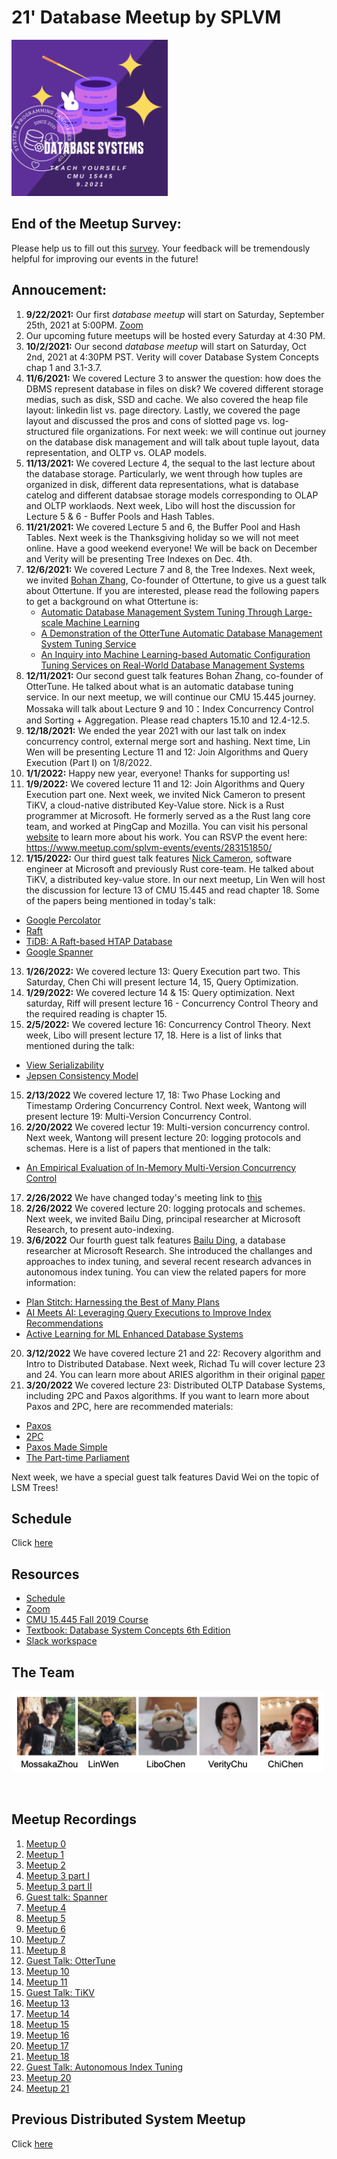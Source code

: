 # 21' Database Meetup by SPLVM

<img src="assets/15445logo.png" alt="database meetup logo" width="250"/>

## End of the Meetup Survey:

Please help us to fill out this [survey](https://forms.gle/xGPebFvuxSj1mwU26). Your feedback will be tremendously helpful for improving our events in the future!

## Annoucement:

1. **9/22/2021:** Our first *database meetup* will start on Saturday, September 25th, 2021 at 5:00PM.
   [Zoom](https://zoom.us/j/98807003493?pwd=YUhvZ3pUQy85MkhtZzVSaFZBL1k4dz09)
2. Our upcoming future meetups will be hosted every Saturday at 4:30 PM.
3. **10/2/2021:** Our second *database meetup* will start on Saturday, Oct 2nd, 2021 at 4:30PM PST. Verity will cover Database System Concepts chap 1 and 3.1-3.7. 
4. **11/6/2021:** We covered Lecture 3 to answer the question: how does the DBMS represent database in files on disk? We covered different storage medias, such as disk, SSD and cache. We also covered the heap file layout: linkedin list vs. page directory. Lastly, we covered the page layout and discussed the pros and cons of slotted page vs. log-structured file organizations. For next week: we will continue out journey on the database disk management and will talk about tuple layout, data representation, and OLTP vs. OLAP models. 
5. **11/13/2021:** We covered Lecture 4, the sequal to the last lecture about the database storage. Particularly, we went through how tuples are organized in disk, different data representations, what is database catelog and different databsae storage models corresponding to OLAP and OLTP worklaods. Next week, Libo will host the discussion for Lecture 5 & 6 - Buffer Pools and Hash Tables.
6. **11/21/2021:** We covered Lecture 5 and 6, the Buffer Pool and Hash Tables. Next week is the Thanksgiving holiday so we will not meet online. Have a good weekend everyone! We will be back on December and Verity will be presenting Tree Indexes on Dec. 4th. 
7. **12/6/2021:** We covered Lecture 7 and 8, the Tree Indexes. Next week, we invited [Bohan Zhang](https://www.linkedin.com/in/bohan-zhang-52b17714b/), Co-founder of Ottertune, to give us a guest talk about Ottertune. If you are interested, please read the following papers to get a background on what Ottertune is: 
   - [Automatic Database Management System Tuning Through Large-scale Machine Learning](https://www.cs.cmu.edu/~pavlo/papers/p1009-van-aken.pdf)
   - [A Demonstration of the OtterTune Automatic Database Management System Tuning Service](http://www.vldb.org/pvldb/vol11/p1910-zhang.pdf)
   - [An Inquiry into Machine Learning-based Automatic Configuration Tuning Services on Real-World Database Management Systems](https://www.cs.cmu.edu/~pavlo/papers/p1241-aken.pdf)
8. **12/11/2021:** Our second guest talk features Bohan Zhang, co-founder of OtterTune. He talked about what is an automatic database tuning service. In our next meetup, we will continue our CMU 15.445 journey. Mossaka will talk about Lecture 9 and 10：Index Concurrency Control and Sorting + Aggregation. Please read chapters 15.10 and 12.4-12.5. 
9. **12/18/2021:** We ended the year 2021 with our last talk on index concurrency control, external merge sort and hashing. Next time, Lin Wen will be presenting Lecture 11 and 12: Join Algorithms and Query Execution (Part I) on 1/8/2022.  
10. **1/1/2022:** Happy new year, everyone! Thanks for supporting us!
11. **1/9/2022:** We covered lecture 11 and 12: Join Algorithms and Query Execution part one. Next week, we invited Nick Cameron to present TiKV, a cloud-native distributed Key-Value store. Nick is a Rust programmer at Microsoft. He formerly served as a the Rust lang core team, and worked at PingCap and Mozilla. You can visit his personal [website](https://www.ncameron.org) to learn more about his work. You can RSVP the event here: https://www.meetup.com/splvm-events/events/283151850/
12. **1/15/2022:** Our third guest talk features [Nick Cameron]((https://www.ncameron.org)), software engineer at Microsoft and previously Rust core-team. He talked about TiKV, a distributed key-value store. In our next meetup, Lin Wen will host the discussion for lecture 13 of CMU 15.445 and read chapter 18. Some of the papers being mentioned in today's talk: 
   - [Google Percolator](https://storage.googleapis.com/pub-tools-public-publication-data/pdf/36726.pdf)
   - [Raft](https://raft.github.io/raft.pdf)
   - [TiDB: A Raft-based HTAP Database](https://www.vldb.org/pvldb/vol13/p3072-huang.pdf)
   - [Google Spanner](https://static.googleusercontent.com/media/research.google.com/en//archive/spanner-osdi2012.pdf)
13. **1/26/2022:** We covered lecture 13: Query Execution part two. This Saturday, Chen Chi will present lecture 14, 15, Query Optimization. 
14. **1/29/2022:** We covered lecture 14 & 15: Query optimization. Next saturday, Riff will present lecture 16 - Concurrency Control Theory and the required reading is chapter 15. 
15. **2/5/2022:** We covered lecture 16: Concurrency Control Theory. Next week, Libo will present lecture 17, 18. Here is a list of links that mentioned during the talk: 
   - [View Serializability](https://www.geeksforgeeks.org/view-serializability-in-dbms/)
   - [Jepsen Consistency Model](https://jepsen.io/consistency)
15. **2/13/2022** We covered lecture 17, 18: Two Phase Locking and Timestamp Ordering Concurrency Control. Next week, Wantong will present lecture 19: Multi-Version Concurrency Control. 
16. **2/20/2022** We covered lectur 19: Multi-version concurrency control. Next week, Wantong will present lecture 20: logging protocols and schemas. Here is a list of papers that mentioned in the talk:
   - [An Empirical Evaluation of In-Memory Multi-Version Concurrency Control](https://www.vldb.org/pvldb/vol10/p781-Wu.pdf)
17. **2/26/2022** We have changed today's meeting link to [this](https://zoom.us/j/98807003493?pwd=YUhvZ3pUQy85MkhtZzVSaFZBL1k4dz09)
18. **2/26/2022** We covered lecture 20: logging protocals and schemes. Next week, we invited Bailu Ding, principal researcher at Microsoft Research, to present auto-indexing. 
19. **3/6/2022** Our fourth guest talk features [Bailu Ding](https://www.microsoft.com/en-us/research/people/badin/), a database researcher at Microsoft Research. She introduced the challanges and approaches to index tuning, and several recent research advances in autonomous index tuning. You can view the related papers for more information:
   - [Plan Stitch: Harnessing the Best of Many Plans](https://www.microsoft.com/en-us/research/uploads/prod/2018/07/p1123-ding.pdf)
   - [AI Meets AI: Leveraging Query Executions to Improve Index Recommendations](https://www.microsoft.com/en-us/research/uploads/prod/2019/04/regression_sigmod2019_CR.pdf)
   - [Active Learning for ML Enhanced Database Systems](https://dl.acm.org/doi/pdf/10.1145/3318464.3389768)
20. **3/12/2022** We have covered lecture 21 and 22: Recovery algorithm and Intro to Distributed Database. Next week, Richad Tu will cover lecture 23 and 24. You can learn more about ARIES algorithm in their original [paper](https://cs.stanford.edu/people/chrismre/cs345/rl/aries.pdf)
21. **3/20/2022** We covered lecture 23: Distributed OLTP Database Systems, including 2PC and Paxos algorithms. If you want to learn more about Paxos and 2PC, here are recommended materials: 
   - [Paxos](https://ongardie.net/static/raft/userstudy/paxos.pdf)
   - [2PC](https://www.cs.princeton.edu/courses/archive/fall16/cos418/docs/L6-2pc.pdf)
   - [Paxos Made Simple](https://lamport.azurewebsites.net/pubs/paxos-simple.pdf)
   - [The Part-time Parliament](https://lamport.azurewebsites.net/pubs/lamport-paxos.pdf)
   
   Next week, we have a special guest talk features David Wei on the topic of LSM Trees! 

## Schedule

Click [here](https://docs.google.com/spreadsheets/d/e/2PACX-1vTQYCQvUXoG0_C8hJgf9l-UddUZGxIxbLqPOrbGQGpSbl4n1D6tRzXFqZwl9fZCo-Dcn2RCE6W_1oRY/pubhtml)

## Resources

- [Schedule](https://docs.google.com/spreadsheets/d/e/2PACX-1vTQYCQvUXoG0_C8hJgf9l-UddUZGxIxbLqPOrbGQGpSbl4n1D6tRzXFqZwl9fZCo-Dcn2RCE6W_1oRY/pubhtml?gid=242293822&single=true)
- [Zoom](https://us06web.zoom.us/j/88313732922?pwd=QzVDVDc4NU1adGtzZWRxWlhmNTdFQT09)
- [CMU 15.445 Fall 2019 Course](https://15445.courses.cs.cmu.edu/fall2019/schedule.html)
- [Textbook: Database System Concepts 6th Edition](https://www.db-book.com/db6/)
- [Slack workspace](https://join.slack.com/t/splvm/shared_invite/zt-11c7tkyoy-gNOtZWwSZsE2UFOtXBw2Wg)

## The Team

<img src="assets/TeamCombinedNamed.png" alt="team photo" width="500"/>

![]()

## Meetup Recordings

1. [Meetup 0](https://youtu.be/j_ndKUIIOkI)
2. [Meetup 1](https://youtu.be/uy5OHxU7v9U)
3. [Meetup 2](https://youtu.be/3iX8nwBkuT4)
4. [Meetup 3 part I](https://youtu.be/lzT9SKWC1YU)
5. [Meetup 3 part II](https://youtu.be/_BXK8I7PfnU)
6. [Guest talk: Spanner](https://youtu.be/Mf2JWbRV1j8)
7. [Meetup 4](https://youtu.be/iPNeNGqMuw0)
8. [Meetup 5](https://youtu.be/RSUmAGvDdLQ)
9. [Meetup 6](https://youtu.be/Wk1UQgKKm78)
10. [Meetup 7](https://www.youtube.com/watch?v=UrvVQBg5-bY)
11. [Meetup 8](https://youtu.be/yzt0W8HxpMk)
12. [Guest Talk: OtterTune](https://youtu.be/6y4VJb7SMNY)
13. [Meetup 10](https://youtu.be/Z09Y6Exx-RQ)
14. [Meetup 11](https://youtu.be/4WABi3tAuu8)
15. [Guest Talk: TiKV](https://youtu.be/gdZw48GkPtk)
16. [Meetup 13](https://youtu.be/NQCiDNLlmfk)
17. [Meetup 14](https://youtu.be/iS1geD4UULY)
18. [Meetup 15](https://youtu.be/yiL5Chv9WbI)
19. [Meetup 16](https://youtu.be/5QzgwClhdO8)
20. [Meetup 17](https://youtu.be/D-kozcFSj3I)
21. [Meetup 18](https://youtu.be/qAGbCMV5wdY)
22. [Guest Talk: Autonomous Index Tuning](https://youtu.be/AilIgqKgC_0)
23. [Meetup 20](https://youtu.be/awbCJuB4dMo)
24. [Meetup 21](https://youtu.be/4_6fo5JKgSM)

## Previous Distributed System Meetup
Click [here](https://microsoft-distributed-system-meetup.github.io/distsys-meetup/)
